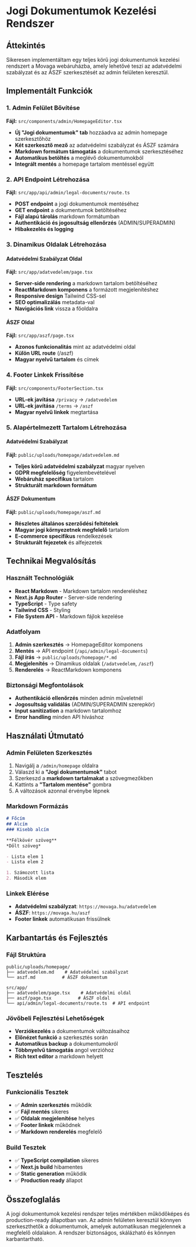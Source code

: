 # Jogi Dokumentumok Kezelési Rendszer

## Áttekintés
Sikeresen implementáltam egy teljes körű jogi dokumentumok kezelési rendszert a Movaga webáruházba, amely lehetővé teszi az adatvédelmi szabályzat és az ÁSZF szerkesztését az admin felületen keresztül.

## Implementált Funkciók

### 1. Admin Felület Bővítése
**Fájl:** `src/components/admin/HomepageEditor.tsx`
- **Új "Jogi dokumentumok" tab** hozzáadva az admin homepage szerkesztőhöz
- **Két szerkesztő mező** az adatvédelmi szabályzat és ÁSZF számára
- **Markdown formátum támogatás** a dokumentumok szerkesztéséhez
- **Automatikus betöltés** a meglévő dokumentumokból
- **Integrált mentés** a homepage tartalom mentéssel együtt

### 2. API Endpoint Létrehozása
**Fájl:** `src/app/api/admin/legal-documents/route.ts`
- **POST endpoint** a jogi dokumentumok mentéséhez
- **GET endpoint** a dokumentumok betöltéséhez
- **Fájl alapú tárolás** markdown formátumban
- **Authentikáció és jogosultság ellenőrzés** (ADMIN/SUPERADMIN)
- **Hibakezelés és logging**

### 3. Dinamikus Oldalak Létrehozása

#### Adatvédelmi Szabályzat Oldal
**Fájl:** `src/app/adatvedelem/page.tsx`
- **Server-side rendering** a markdown tartalom betöltéséhez
- **ReactMarkdown komponens** a formázott megjelenítéshez
- **Responsive design** Tailwind CSS-sel
- **SEO optimalizálás** metadata-val
- **Navigációs link** vissza a főoldalra

#### ÁSZF Oldal
**Fájl:** `src/app/aszf/page.tsx`
- **Azonos funkcionalitás** mint az adatvédelmi oldal
- **Külön URL route** (/aszf)
- **Magyar nyelvű tartalom** és címek

### 4. Footer Linkek Frissítése
**Fájl:** `src/components/FooterSection.tsx`
- **URL-ek javítása** `/privacy` → `/adatvedelem`
- **URL-ek javítása** `/terms` → `/aszf`
- **Magyar nyelvű linkek** megtartása

### 5. Alapértelmezett Tartalom Létrehozása

#### Adatvédelmi Szabályzat
**Fájl:** `public/uploads/homepage/adatvedelem.md`
- **Teljes körű adatvédelmi szabályzat** magyar nyelven
- **GDPR megfelelőség** figyelembevételével
- **Webáruház specifikus** tartalom
- **Strukturált markdown formátum**

#### ÁSZF Dokumentum
**Fájl:** `public/uploads/homepage/aszf.md`
- **Részletes általános szerződési feltételek**
- **Magyar jogi környezetnek megfelelő** tartalom
- **E-commerce specifikus** rendelkezések
- **Strukturált fejezetek** és alfejezetek

## Technikai Megvalósítás

### Használt Technológiák
- **React Markdown** - Markdown tartalom rendereléshez
- **Next.js App Router** - Server-side rendering
- **TypeScript** - Type safety
- **Tailwind CSS** - Styling
- **File System API** - Markdown fájlok kezelése

### Adatfolyam
1. **Admin szerkesztés** → HomepageEditor komponens
2. **Mentés** → API endpoint (`/api/admin/legal-documents`)
3. **Fájl írás** → `public/uploads/homepage/*.md`
4. **Megjelenítés** → Dinamikus oldalak (`/adatvedelem`, `/aszf`)
5. **Renderelés** → ReactMarkdown komponens

### Biztonsági Megfontolások
- **Authentikáció ellenőrzés** minden admin műveletnél
- **Jogosultság validálás** (ADMIN/SUPERADMIN szerepkör)
- **Input sanitization** a markdown tartalomhoz
- **Error handling** minden API híváshoz

## Használati Útmutató

### Admin Felületen Szerkesztés
1. Navigálj a `/admin/homepage` oldalra
2. Válaszd ki a **"Jogi dokumentumok"** tabot
3. Szerkeszd a **markdown tartalmakat** a szövegmezőkben
4. Kattints a **"Tartalom mentése"** gombra
5. A változások azonnal érvénybe lépnek

### Markdown Formázás
```markdown
# Főcím
## Alcím
### Kisebb alcím

**Félkövér szöveg**
*Dőlt szöveg*

- Lista elem 1
- Lista elem 2

1. Számozott lista
2. Második elem
```

### Linkek Elérése
- **Adatvédelmi szabályzat**: `https://movaga.hu/adatvedelem`
- **ÁSZF**: `https://movaga.hu/aszf`
- **Footer linkek** automatikusan frissülnek

## Karbantartás és Fejlesztés

### Fájl Struktúra
```
public/uploads/homepage/
├── adatvedelem.md    # Adatvédelmi szabályzat
└── aszf.md          # ÁSZF dokumentum

src/app/
├── adatvedelem/page.tsx    # Adatvédelmi oldal
├── aszf/page.tsx          # ÁSZF oldal
└── api/admin/legal-documents/route.ts  # API endpoint
```

### Jövőbeli Fejlesztési Lehetőségek
- **Verziókezelés** a dokumentumok változásaihoz
- **Előnézet funkció** a szerkesztés során
- **Automatikus backup** a dokumentumokról
- **Többnyelvű támogatás** angol verzióhoz
- **Rich text editor** a markdown helyett

## Tesztelés

### Funkcionális Tesztek
- ✅ **Admin szerkesztés** működik
- ✅ **Fájl mentés** sikeres
- ✅ **Oldalak megjelenítése** helyes
- ✅ **Footer linkek** működnek
- ✅ **Markdown renderelés** megfelelő

### Build Tesztek
- ✅ **TypeScript compilation** sikeres
- ✅ **Next.js build** hibamentes
- ✅ **Static generation** működik
- ✅ **Production ready** állapot

## Összefoglalás

A jogi dokumentumok kezelési rendszer teljes mértékben működőképes és production-ready állapotban van. Az admin felületen keresztül könnyen szerkeszthetők a dokumentumok, amelyek automatikusan megjelennek a megfelelő oldalakon. A rendszer biztonságos, skálázható és könnyen karbantartható. 